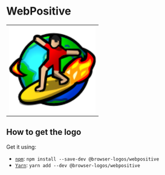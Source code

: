 WebPositive
===========

<!-- markdownlint-disable line-length no-inline-html -->
<table>
    <tr height=240>
        <td>
            <a href="https://github.com/alrra/browser-logos/tree/392d6280ac55b69c706a57f8ce378f9fcfb554a5/src/archive/webpositive">
                <img width=230 src="https://raw.githubusercontent.com/alrra/browser-logos/392d6280ac55b69c706a57f8ce378f9fcfb554a5/src/archive/webpositive/webpositive.svg?sanitize=true" alt="WebPositive browser logo">
            </a>
        </td>
    </tr>
</table>
<!-- markdownlint-enable line-length no-inline-html -->

How to get the logo
-------------------

Get it using:

* [`npm`][npm]: `npm install --save-dev @browser-logos/webpositive`
* [`Yarn`][yarn]: `yarn add --dev @browser-logos/webpositive`

<!-- Link labels: -->

[npm]: https://www.npmjs.com/
[yarn]: https://yarnpkg.com/
